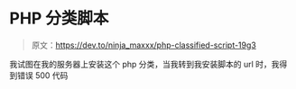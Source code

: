 # PHP 分类脚本

> 原文：<https://dev.to/ninja_maxxx/php-classified-script-19g3>

我试图在我的服务器上安装这个 php 分类，当我转到我安装脚本的 url 时，我得到错误 500 代码